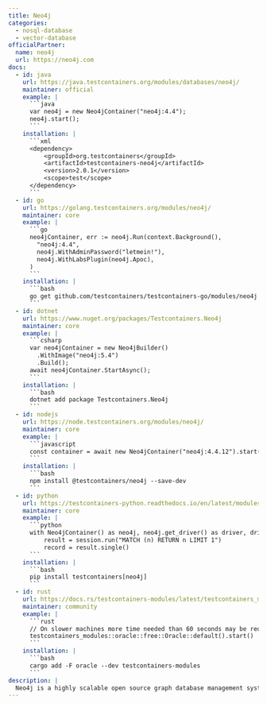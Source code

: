 ```yaml
---
title: Neo4j
categories:
  - nosql-database
  - vector-database
officialPartner:
  name: neo4j
  url: https://neo4j.com
docs:
  - id: java
    url: https://java.testcontainers.org/modules/databases/neo4j/
    maintainer: official
    example: |
      ```java
      var neo4j = new Neo4jContainer("neo4j:4.4");
      neo4j.start();
      ```
    installation: |
      ```xml
      <dependency>
          <groupId>org.testcontainers</groupId>
          <artifactId>testcontainers-neo4j</artifactId>
          <version>2.0.1</version>
          <scope>test</scope>
      </dependency>
      ```
  - id: go
    url: https://golang.testcontainers.org/modules/neo4j/
    maintainer: core
    example: |
      ```go
      neo4jContainer, err := neo4j.Run(context.Background(),
        "neo4j:4.4",
        neo4j.WithAdminPassword("letmein!"),
        neo4j.WithLabsPlugin(neo4j.Apoc),
      )
      ```
    installation: |
      ```bash
      go get github.com/testcontainers/testcontainers-go/modules/neo4j
      ```
  - id: dotnet
    url: https://www.nuget.org/packages/Testcontainers.Neo4j
    maintainer: core
    example: |
      ```csharp
      var neo4jContainer = new Neo4jBuilder()
        .WithImage("neo4j:5.4")
        .Build();
      await neo4jContainer.StartAsync();
      ```
    installation: |
      ```bash
      dotnet add package Testcontainers.Neo4j
      ```
  - id: nodejs
    url: https://node.testcontainers.org/modules/neo4j/
    maintainer: core
    example: |
      ```javascript
      const container = await new Neo4jContainer("neo4j:4.4.12").start();
      ```
    installation: |
      ```bash
      npm install @testcontainers/neo4j --save-dev
      ```
  - id: python
    url: https://testcontainers-python.readthedocs.io/en/latest/modules/neo4j/README.html
    maintainer: core
    example: |
      ```python
      with Neo4jContainer() as neo4j, neo4j.get_driver() as driver, driver.session() as session:
          result = session.run("MATCH (n) RETURN n LIMIT 1")
          record = result.single()
      ```
    installation: |
      ```bash
      pip install testcontainers[neo4j]
      ```
  - id: rust
    url: https://docs.rs/testcontainers-modules/latest/testcontainers_modules/oracle/free/struct.Oracle.html
    maintainer: community
    example: |
      ```rust
      // On slower machines more time needed than 60 seconds may be required (see `with_startup_timeout`).
      testcontainers_modules::oracle::free::Oracle::default().start()
      ```
    installation: |
      ```bash
      cargo add -F oracle --dev testcontainers-modules
      ```
description: |
  Neo4j is a highly scalable open source graph database management system.
---
```

